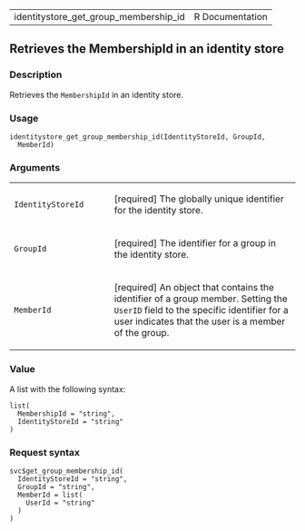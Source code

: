 <table style="width: 100%;">
<tbody>
<tr class="odd">
<td>identitystore_get_group_membership_id</td>
<td style="text-align: right;">R Documentation</td>
</tr>
</tbody>
</table>

## Retrieves the MembershipId in an identity store

### Description

Retrieves the `MembershipId` in an identity store.

### Usage

    identitystore_get_group_membership_id(IdentityStoreId, GroupId,
      MemberId)

### Arguments

<table>
<colgroup>
<col style="width: 35%" />
<col style="width: 65%" />
</colgroup>
<tbody>
<tr class="odd">
<td><code
id="identitystore_get_group_membership_id_:_IdentityStoreId">IdentityStoreId</code></td>
<td><p>[required] The globally unique identifier for the identity
store.</p></td>
</tr>
<tr class="even">
<td><code
id="identitystore_get_group_membership_id_:_GroupId">GroupId</code></td>
<td><p>[required] The identifier for a group in the identity
store.</p></td>
</tr>
<tr class="odd">
<td><code
id="identitystore_get_group_membership_id_:_MemberId">MemberId</code></td>
<td><p>[required] An object that contains the identifier of a group
member. Setting the <code>UserID</code> field to the specific identifier
for a user indicates that the user is a member of the group.</p></td>
</tr>
</tbody>
</table>

### Value

A list with the following syntax:

    list(
      MembershipId = "string",
      IdentityStoreId = "string"
    )

### Request syntax

    svc$get_group_membership_id(
      IdentityStoreId = "string",
      GroupId = "string",
      MemberId = list(
        UserId = "string"
      )
    )
